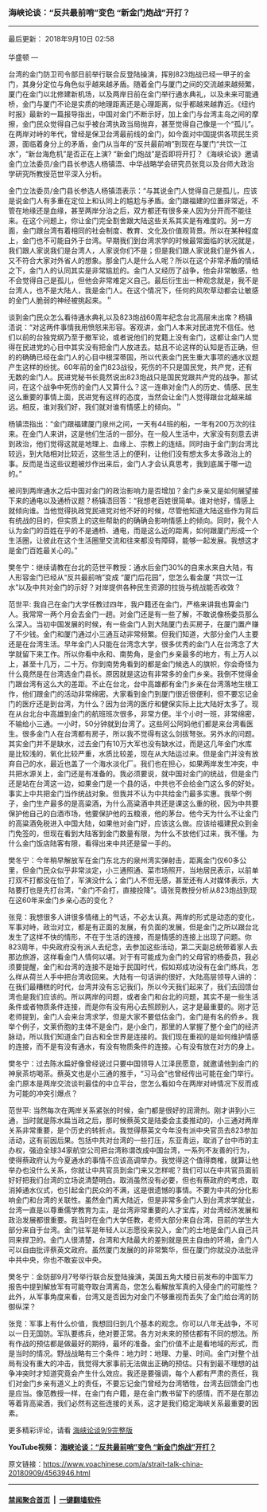 ### 海峡论谈：“反共最前哨”变色 “新金门炮战”开打？
------------------------

<div class="published">
 <span class="date" title="中国时间">
  <time datetime="2018-09-10T02:58:00+08:00">
   最后更新： 2018年9月10日 02:58
  </time>
 </span>
</div>
<br/>
<div class="wsw">
 <span class="dateline">
  华盛顿 —
 </span>
 <p>
 </p>
 <p>
  台湾的金门防卫司令部日前举行联合反登陆操演，挥别823炮战已经一甲子的金门，其身分定位与角色似乎越来越矛盾。随着金门与厦门之间的交流越来越频繁，厦门在金门以北修建新机场，以及两岸日前在金门举行通水典礼，以及未来可能通桥，金门与厦门不论是实质的地理距离还是心理距离，似乎都越来越靠近。《纽约时报》最新的一篇报导指出，中国对金门不断示好，加上金门与台湾主岛之间的摩擦，金门民众觉得自己似乎被台湾执政当局抛弃，甚至觉得自己像是一个“孤儿”。在两岸对峙的年代，曾经是保卫台湾最前线的金门，如今面对中国提供各项民生资源，面临着身分上的矛盾，金门从当年的“反共最前哨”到现在与厦门“共饮一江水”，“新台海危机”是否正在上演? “新金门炮战”是否即将开打？《海峡论谈》邀请金门立法委员/金门县长参选人杨镇浯、中华战略学会研究员张竞以及台师大政治学研究所教授范世平深入分析。
 </p>
 <p>
 </p>
 <p>
  金门立法委员/金门县长参选人杨镇浯表示：“与其说金门人觉得自己是孤儿，应该是说金门人有多重在定位上和认同上的尴尬与矛盾。金门跟福建的位置非常近，不管在地缘还是血缘，甚至两岸分治之后，双方都还有很多亲人因为分开而不能往来。在这个问题上，你让金门完全割舍跟大陆这些关系其实是有难度的。另一方面，金门跟台湾有着相同的社会制度、教育、文化及价值观背景。所以在某种程度上，金门也不可能自外于台湾。早期我们到台湾求学的时候最常面临的状况就是，我们跟人家说我们是台湾人，人家说你们不是；但是我们跟人家说我们是外省人，又不符合大家对外省人的想象。那金门人是什么人呢？所以在这个非常矛盾的情结之下，金门人的认同其实是非常尴尬的。金门人又经历了战争，他会非常敏感，他不会觉得自己是孤儿，但他会非常难定义自己。最后衍生出一种观念就是，我不是台湾人，也不是大陆人，我是金门人。在这个情况下，任何的风吹草动都会让敏感的金门人脆弱的神经被挑起来。＂
 </p>
 <p>
 </p>
 <p>
  谈到金门民众怎么看待通水典礼以及823炮战60周年纪念台北高层未出席？杨镇浯说：“对这两件事情我用愤怒来形容。客观讲，金门人本来对民进党不信任。他们以前的台独党纲乃至于撤军论，或者说他们的党籍上没有金门，这都让金门人觉得在民进党的心目中其实没有把金门人放进去。姑且不论这样的认知是否正确，但的的确确已经在金门人的心目中根深蒂固，所以代表金门民生重大事项的通水议题产生这样的纷扰。60年前的金门823战役，死伤的不只是国民党，共产党，还有无数的金门人。民进党秘书长竟然说出823炮战只是国民党跟共产党的战争。那试问，在这个战争中死伤的金门人又算什么？这一连串对金门人的历史、情感、民生这么重要的事情上面，民进党有这样的态度，当然会让金门人觉得跟台北越来越远。相反，谁对我们好，我们就对谁有情感上的倾向。＂
 </p>
 <p>
 </p>
 <p>
  杨镇浯指出：“金门跟福建厦门泉州之间，一天有44班的船，一年有200万次的往来。在金门人来讲，这是他们生活的一部分。在一般人生活中，大家没有刻意去讲到政治，他们觉得这就是地理上、血缘上、宗教上的连结。同时由于金门到台湾比较远，到大陆相对比较近，这些生活上的便利，让他们没有想太多太多政治上的事。反而是当这些议题被炒作出来后，金门人才会认真思考，我到底属于哪一边的。”
 </p>
 <p>
 </p>
 <p>
  被问到两岸通水之后中国对金门的政治影响力是否增加？金门乡亲又是如何展望接下来的通电以及通桥议题？杨镇浯回答：“我想老百姓很简单。谁对他好，情感上就倾向谁。当他觉得执政党民进党对他不好的时候，尽管他知道大陆这些作为背后有统战的目的，但实质上的这些帮助的的确确会影响情感上的倾向。同时，我个人认为金门的百姓在乎的不是通桥、通电，而是这么近的距离，如何跟厦门形成一个生活圈，让彼此在这个生活圈里交流和往来都没有障碍，能够一起发展。我想这才是金门百姓最关心的。”
 </p>
 <p>
 </p>
 <p>
  樊冬宁：继续请教在台北的范世平教授：通水后金门30%的自来水来自大陆，有人形容金门已经从“反共最前哨”变成 “厦门后花园”，您怎么看金厦 “共饮一江水”以及中共对金门的示好？对岸提供各种民生资源的拉拢与统战能否收效？
 </p>
 <p>
 </p>
 <p>
  范世平: 我自己在金门大学任教过四年，我户籍还在金门，严格来讲我也算金门人。我常常一两个月会去金门一趟。对金门还是有一些了解，不敢说像杨委员那么么深入。当初中国发展的时候，有一些金门人到大陆厦门去买房子，在厦门置产赚了不少钱。金门和厦门通过小三通互动非常频繁。但我们知道，大部分金门人主要还是在台湾生活。早年金门人只能在台湾念大学，很多优秀的金门人在台湾念了大学就留下来工作。所以你看中永和、南势角，是金门乡亲最多的地方，有上万人以上，甚至十几万，二十万。你到南势角看到的都是金门候选人的旗帜，你会奇怪为什么竟然是在台湾选金门县长。原因就是这边有非常多的金门乡亲。我倒不觉得金门跟台湾有这么大的差距。不止在台北，台中高雄都有金门乡亲在台湾落地生根工作，他们跟金门的活动非常绵密。大家看到金门到厦门很近很便利，但不要忘记金门的医疗还是到台湾，为什么？因为台湾的医疗和健保实际上比大陆好太多了。现在从台北台中高雄到金门的航班班次很多，非常方便。半个小时一班，非常绵密，不输给小三通。一小时，50分钟就到台湾了。这些阿公阿妈他们都是来台湾看医生。很多金门人在台湾都有房子，所以我不觉得有这么剑拔弩张。另外水的问题。其实金门并不是缺水，过去金门有10万大军也没有缺水过，而是这几年金门水库是比较浅的，氧化比较严重，水质比较差，现在从大陆运过来。但是金门并没有放弃自己的水，最近也盖了一个海水淡化厂。我们也在担心，如果两岸发生冲突，中共把水源关上，金门还是有准备的。我必须要说，就中国对金门的统战，但是金门还是站在台湾这一边，如果金门是一个县的话，中共也不会给金门这么多的好处。事实上中共把金门当作统战对象。但我并不认为中共给金门最多实惠。我举个例子，金门生产最多的是高粱酒，为什么高粱酒中共还是课这么重的税，因为中共要保护他自己的白酒市场，他要保护他的五粮液，他的茅台。他今天为什么不让金门的高粱酒免税进入中国大陆，如果他对金门好，应该这么做。应该给福建民众到金门免签的，但现在看到大陆客到金门数量有限，为什么不放他们过来，我不懂。为什么金门饭店陆客有限，看得出来中共还是留一手的。
 </p>
 <p>
 </p>
 <p>
  樊冬宁：今年稍早解放军在金门东北方的泉州湾实弹射击，距离金门仅60多公里，但金门民众似乎非常淡定，小三通照通、菜市场照开，当地居民表示，以前单打双不打都没在怕了，军演没什么；金门人不但无感，甚至还有人对媒体表示，大陆要打也是先打台湾，“金门不会打，直接投降”。请张竞教授分析从823炮战到现在这60年来金门乡亲心态的变化？
 </p>
 <p>
 </p>
 <p>
  张竞：我想很多人讲很多情绪上的气话，不必太认真。两岸的形式是动态的变化，军事对峙，政治对立，都是有正面的发展，有负面的发展，但是金门之所以跟台北发生了这样不快的情形，不在于生活的连接，而是情感的连接上出现了问题。你823周年，中央政府没有派人去纪念，去参加这些活动，第二天副总统带着家人去那边旅游，这样看金门人情何以堪。对于有可能成为金门的父母官的杨委员，我必须要提醒，金门和台湾的连接不是始于民国时代，假如郑成功没有在金门练兵，怎么样从荷兰人手中把台湾收回来。大陆有一句话讲的很好，大陆高层领导人讲的：在我们最糟糕的时代，台湾并没有忘记我们，所以今天我们起来了，我们去回馈台湾也是我们应该的。所以两岸的问题，或者金门和台北的问题，其实不是一些生活条件或者物质条件连接，而是你有没有用心去照顾别人，这才是最重要的。刚才范老师提到，金门人会来台湾求学，但是大家不要低估金门，金门是有名的侨乡。我举个例子，文莱侨胞的主体不是金门，是小金门，那里的人掌握了整个金门的经济脉动，所以我们知道金门自古和全世界是连接的。我们现在重视的是如何维护情感的连接，而不是有没有通水，有没有物质条件的连接。心有没有放在对方的身上。
 </p>
 <p>
 </p>
 <p>
  樊冬宁：过去陈水扁好像曾经说过只要中国领导人江泽民愿意，就邀请他到金门的神泉茶坊喝茶。蔡英文也是小三通的推手，“习马会”也曾经传出可能在金门举行。金门原本是两岸交流谈判最佳的中立平台，您怎么看如今在两岸对峙情况下反而成为可能的冲突引爆点？
 </p>
 <p>
 </p>
 <p>
  范世平: 当然每次在两岸关系紧张的时候，金门都是很好的润滑剂。刚才讲到小三通，当时就是陈水扁当政之后，那时候蔡英文是陆委会主委推动的，小三通对两岸关系非常重要，是个历史的转折点。我觉得蔡英文今年没有派中央官员去823参加活动，这有前因后果。包括中共对台湾的一些打压，东亚青运，取消了台中市的主办权，强迫全球34家航空公司把台湾称谓改成中国台湾，一系列不友善的行为，使得蔡政府认为今夏通水的事情不应该高调举办。我觉得这个值得商榷，就算让他举办也没什么关系，你就让中共官员到金门来又怎样呢？我们可以在中共官员面前好好把我们台湾的立场说清楚明白。取消虽然没有必要，但也有蔡政府的考虑，取消掉通水仪式，也引起金门民众的不满，这是很遗憾的事情。不要为中共的分化影响金门和台湾的关联性。虽然金门离大陆近，但是非常多金门人到台湾求学就业，台湾一直是以尊重儒学教育为主，是台湾非常重要的人才宝库，对台湾经济发展和政治发展都很重要。我当时在金门大学任教，老师大部分来自台湾，目前的学生大部分来自于台湾。金门驻军是年轻人以志愿役来投入，金门的土地是金门人自己共同来捍卫的。金门人很清楚，台湾和大陆最大的差别就是民主自由的环境，金门人可以自由批评蔡英文政府。虽然厦门发展的的非常繁华，但在厦门你就没办法批评中共中央，你也不敢妄议中央。
 </p>
 <p>
 </p>
 <p>
  樊冬宁：金防部9月7号举行联合反登陆操演，美国五角大楼日前发布的中国军力报告中提到解放军有可能夺取台湾离岛，您怎么看解放军真的入侵金门的可能性？此外，从军事角度来看，台湾又是否因为对金门不够重视而丢失了金门给台湾的防御纵深？
 </p>
 <p>
 </p>
 <p>
  张竞：军事上有什么价值，我想回归到几个基本的观念。你可以八年无战争，不可以一日无国防。军队要练兵，绝对要正常。各方对未来的预估都有不同的想法。所有作战的预估都是做最好的期待，最坏的准备。金门价值不止是看地域的形式，而是当时的情况。野战战略有三个条件：地力时：地理、力量、时间。金门对整个战局有没有重大的冲击，我觉得大家事前无法做出正确的预估。只有到最不理想的战争冲突时才知道究竟会产生什么效应。我还是要强调，每个人都有严肃的责任，我们对金门乡亲有道义上的责任，不要忘记金门曾经为台湾牺牲，台湾去回馈金门也是应当。像范教授一样，在金门有户籍，是在金门教书留下的感情，而不是在那边等着背高粱酒，我们必然有这些连接的关系，这才是我们稳定海峡关系最重要的因素。
 </p>
 <p>
 </p>
 <p>
  更多精彩评论，请看
  <a class="wsw__a" href="https://www.voachinese.com/a/4563789.html" target="_blank">
   海峡论谈9/9完整版
  </a>
 </p>
 <p>
 </p>
 <div class="wsw__embed">
 </div>
 <p>
 </p>
 <p>
  <strong style="font-size: 1em;">
   YouTube视频：
   <a class="wsw__a" href="https://www.youtube.com/watch?v=Hsj-YboqnVQ" target="_blank">
    海峡论谈：“反共最前哨”变色 “新金门炮战”开打？
   </a>
  </strong>
 </p>
 <p>
 </p>
 <p>
 </p>
 <p>
 </p>
 <p>
 </p>
</div>

原文链接：https://www.voachinese.com/a/strait-talk-china-20180909/4563946.html


------------------------
#### [禁闻聚合首页](https://github.com/gfw-breaker/banned-news/blob/master/README.md) &nbsp;|&nbsp;  [一键翻墙软件](https://github.com/gfw-breaker/nogfw/blob/master/README.md)